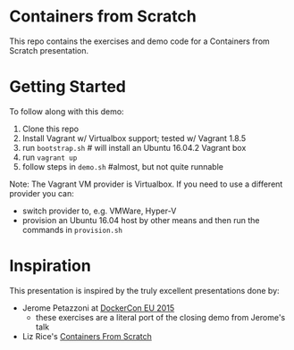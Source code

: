# Containers from Scratch #

This repo contains the exercises and demo code for a Containers from Scratch presentation.

# Getting Started #

To follow along with this demo:

1. Clone this repo
2. Install Vagrant w/ Virtualbox support; tested w/ Vagrant 1.8.5
3. run `bootstrap.sh` # will install an Ubuntu 16.04.2 Vagrant box
4. run `vagrant up`
5. follow steps in `demo.sh` #almost, but not quite runnable

Note: The Vagrant VM provider is Virtualbox. If you need to use a different provider you can:

* switch provider to, e.g. VMWare, Hyper-V
* provision an Ubuntu 16.04 host by other means and then run the commands in `provision.sh`

# Inspiration #

This presentation is inspired by the truly excellent presentations done by:

* Jerome Petazzoni at [DockerCon EU 2015](https://www.youtube.com/watch?v=sK5i-N34im8)
    * these exercises are a literal port of the closing demo from Jerome's talk
* Liz Rice's [Containers From Scratch](https://github.com/lizrice/containers-from-scratch)

